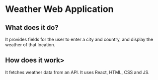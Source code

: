 <h1>Weather Web Application</h1>
<h2>What does it do?</h2> 
<p>It provides fields for the user to enter a city and country, and display the weather of that location.</p>
<h2>How does it work></h2><p>It fetches weather data from an API. It uses React, HTML, CSS and JS.</p>
